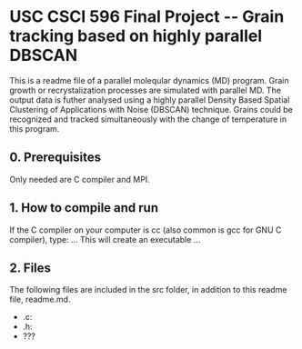 # USC CSCI 596 Final Project -- Grain tracking based on highly parallel DBSCAN
This is a readme file of a parallel moleqular dynamics (MD) program. Grain growth or recrystalization processes are simulated with parallel MD. The output data is futher analysed using a highly parallel Density Based Spatial Clustering of Applications with Noise (DBSCAN) technique. Grains could be recognized and tracked simultaneously with the change of temperature in this program.
## 0. Prerequisites
Only needed are C compiler and MPI.
## 1. How to compile and run
If the C compiler on your computer is cc (also common is gcc for GNU C compiler), type:
...
This will create an executable ...
## 2. Files
The following files are included in the src folder, in addition to this readme file, readme.md.
<ul>
  <li>.c:  </li>
  <li>.h: </li>
  <li>??? </li>
</ul>
